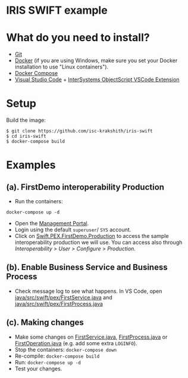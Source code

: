 # IRIS SWIFT example

# What do you need to install? 
* [Git](https://git-scm.com/downloads) 
* [Docker](https://www.docker.com/products/docker-desktop) (if you are using Windows, make sure you set your Docker installation to use "Linux containers").
* [Docker Compose](https://docs.docker.com/compose/install/)
* [Visual Studio Code](https://code.visualstudio.com/download) + [InterSystems ObjectScript VSCode Extension](https://marketplace.visualstudio.com/items?itemName=daimor.vscode-objectscript)

# Setup
Build the image:

```console
$ git clone https://github.com/isc-krakshith/iris-swift
$ cd iris-swift
$ docker-compose build
```
# Examples

## (a). FirstDemo interoperability Production
* Run the containers:
```
docker-compose up -d
```

* Open the [Management Portal](http://localhost:52773/csp/sys/UtilHome.csp).
* Login using the default `superuser`/ `SYS` account.
* Click on [Swift.PEX.FirstDemo.Production](http://localhost:52773/csp/user/EnsPortal.ProductionConfig.zen?PRODUCTION=Swift.PEX.FirstDemo.Production&$NAMESPACE=USER) to access the sample interoperability production we will use. You can access also through *Interoperability > User > Configure > Production*.

## (b). Enable Business Service and Business Process
* Check message log to see what happens.
In VS Code, open [java/src/swift/pex/FirstService.java](java/src/swift/pex/FirstService.java) and [java/src/swift/pex/FirstProcess.java](java/src/swift/pex/FirstProcess.java) 

## (c). Making changes
* Make some changes on [FirstService.java](java/src/swift/pex/FirstService.java), [FirstProcess.java](java/src/swift/pex/FirstProcess.java) or [FirstOperation.java](java/src/swift/pex/FirstOperation.java) (e.g. add some extra `LOGINFO`).
* Stop the containers: `docker-compose down`
* Re-compile: `docker-compose build`
* Run: `docker-compose up -d`
* Test your changes.

